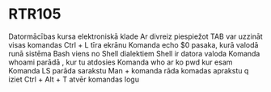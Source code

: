 # RTR105
Datormācības kursa elektroniskā klade
Ar divreiz piespiežot TAB var uzzināt visas komandas
Ctrl + L tīra ekrānu
Komanda echo $0 pasaka, kurā valodā runā sistēma
Bash viens no Shell dialektiem
Shell ir datora valoda
Komanda whoami parādā , kur tu atdosies
Komanda who ar ko
pwd kur esam
Komanda LS parāda sarakstu
Man + komanda rāda komadas aprakstu
q iziet
Ctrl + Alt + T atvēr komandas logu
